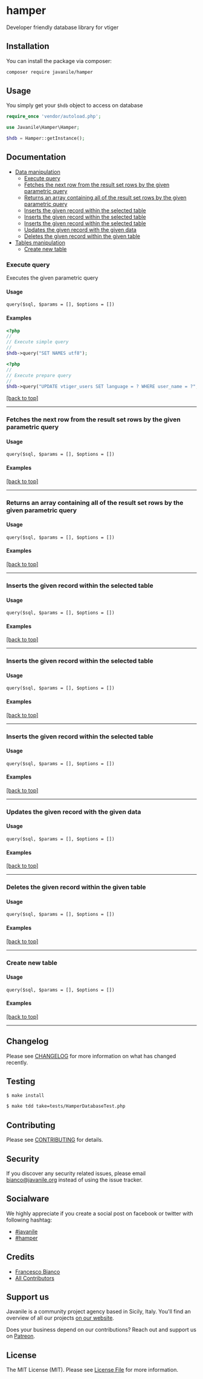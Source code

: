 # hamper

Developer friendly database library for vtiger

## Installation

You can install the package via composer:

```bash
composer require javanile/hamper
```

## Usage

You simply get your `$hdb` object to access on database

```php
require_once 'vendor/autoload.php';

use Javanile\Hamper\Hamper;

$hdb = Hamper::getInstance();
```

## Documentation

* [Data manipulation](#Data-manipulation)
  * [Execute query](#Execute-query)
  * [Fetches the next row from the result set rows by the given parametric query](#Fetches-the-next-row-from-the-result-set-rows-by-the-given-parametric-query)
  * [Returns an array containing all of the result set rows by the given parametric query](#Returns-an-array-containing-all-of-the-result-set-rows-by-the-given-parametric-query)
  * [Inserts the given record within the selected table](#Inserts-the-given-record-within-the-selected-table)
  * [Inserts the given record within the selected table](#Inserts-the-given-record-within-the-selected-table)
  * [Inserts the given record within the selected table](#Inserts-the-given-record-within-the-selected-table)
  * [Updates the given record with the given data](#Updates-the-given-record-with-the-given-data)
  * [Deletes the given record within the given table](#Deletes-the-given-record-within-the-given-table)
* [Tables manipulation](#Tables-manipulation)
  * [Create new table](#Create-new-table)


### Execute query

Executes the given parametric query

#### Usage 

```
query($sql, $params = [], $options = [])
```

#### Examples

```php
<?php
//
// Execute simple query
//
$hdb->query("SET NAMES utf8");
```

```php
<?php
//
// Execute prepare query
//
$hdb->query("UPDATE vtiger_users SET language = ? WHERE user_name = ?", ["en_us", "admin"]);
```

[[back to top]](#Documentation)

<hr/>

### Fetches the next row from the result set rows by the given parametric query



#### Usage 

```
query($sql, $params = [], $options = [])
```

#### Examples

[[back to top]](#Documentation)

<hr/>

### Returns an array containing all of the result set rows by the given parametric query



#### Usage 

```
query($sql, $params = [], $options = [])
```

#### Examples

[[back to top]](#Documentation)

<hr/>

### Inserts the given record within the selected table



#### Usage 

```
query($sql, $params = [], $options = [])
```

#### Examples

[[back to top]](#Documentation)

<hr/>

### Inserts the given record within the selected table



#### Usage 

```
query($sql, $params = [], $options = [])
```

#### Examples

[[back to top]](#Documentation)

<hr/>

### Inserts the given record within the selected table



#### Usage 

```
query($sql, $params = [], $options = [])
```

#### Examples

[[back to top]](#Documentation)

<hr/>

### Updates the given record with the given data



#### Usage 

```
query($sql, $params = [], $options = [])
```

#### Examples

[[back to top]](#Documentation)

<hr/>

### Deletes the given record within the given table



#### Usage 

```
query($sql, $params = [], $options = [])
```

#### Examples

[[back to top]](#Documentation)

<hr/>

### Create new table



#### Usage 

```
query($sql, $params = [], $options = [])
```

#### Examples

[[back to top]](#Documentation)

<hr/>



## Changelog

Please see [CHANGELOG](CHANGELOG.md) for more information on what has changed recently.

## Testing

```bash
$ make install
```

```bash
$ make tdd take=tests/HamperDatabaseTest.php 
```

## Contributing

Please see [CONTRIBUTING](CONTRIBUTING.md) for details.

## Security

If you discover any security related issues, please email bianco@javanile.org instead of using the issue tracker.

## Socialware

We highly appreciate if you create a social post on facebook or twitter with following hashtag:

- [#javanile](#Socialware)
- [#hamper](#Socialware)

## Credits

- [Francesco Bianco](https://github.com/francescobianco)
- [All Contributors](../../contributors) 

## Support us

Javanile is a community project agency based in Sicily, Italy. 
You'll find an overview of all our projects [on our website](https://www.javanile.org).

Does your business depend on our contributions? Reach out and support us on [Patreon](https://www.patreon.com/javanile). 

## License

The MIT License (MIT). Please see [License File](LICENSE.md) for more information.
